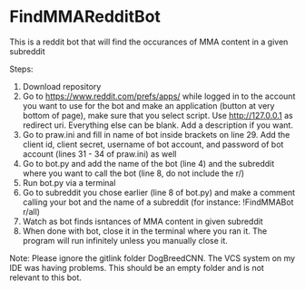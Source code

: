 # FindMMARedditBot

This is a reddit bot that will find the occurances of MMA content in a given subreddit

Steps:
1) Download repository
2) Go to https://www.reddit.com/prefs/apps/ while logged in to the account you want to use for the bot and make an application (button at very bottom of page), make sure that you select script. Use http://127.0.0.1 as redirect uri. Everything else can be blank. Add a description if you want. 
3) Go to praw.ini and fill in name of bot inside brackets on line 29. Add the client id, client secret, username of bot account, and password of bot account (lines 31 - 34 of praw.ini) as well
4) Go to bot.py and add the name of the bot (line 4) and the subreddit where you want to call the bot (line 8, do not include the r/) 
5) Run bot.py via a terminal
6) Go to subreddit you chose earlier (line 8 of bot.py) and make a comment calling your bot and the name of a subreddit (for instance: !FindMMABot r/all)
7) Watch as bot finds isntances of MMA content in given subreddit 
8) When done with bot, close it in the terminal where you ran it. The program will run infinitely unless you manually close it. 

Note: 
Please ignore the gitlink folder DogBreedCNN. The VCS system on my IDE was having problems. This should be an empty folder and is not relevant to this bot. 
